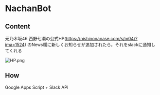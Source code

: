 # NachanBot

## Content
元乃木坂46 西野七瀬の公式HP(https://nishinonanase.com/s/m04/?ima=1524) のNews欄に新しくお知らせが追加されたら，それをslackに通知してくれる

![HP.png]()

## How
Google Apps Script + Slack API
